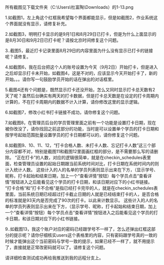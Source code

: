 所有截图见下载文件夹（C:\Users\杜富陶\Downloads）的1-13.png

1.如截图1，左上角这个红框我希望每个界面都能显示，但是如截图2，作业系统这个界面就没有显示，请修复补充。

2.如截图3，明明打卡显示的是9月1日和8月29日已打卡，但是为什么上面显示的是8月30日和9月2日已打卡呢？请按北京时间修复这个问题。

3..截图5，最近打卡记录里面8月29日的内容里面为什么没有显示已打卡的链接呢？请修复。

4.如截图6，我在后台把这个人的账号设置为今天（9月2日）开始打卡，但是进入之后却显示打卡未开始，如截图4，这是不对的，应该显示今天开始打卡了，新的开始。。。请你写一句鼓励学员开始的话在弹出的对话框里。

5.截图4还有个问题是，既然显示打卡还没开始，怎么又同时显示打卡总天数有2天了呢？虽然后台确实有两天的打卡数据，但是打卡总天数是在设定的打卡周期内计算的，不在打卡周期内的数据不计入计算，请你修改这里的显示逻辑。

6.如截图7，修改小红书打卡链接不成功，请你修复这个问题。

7.如截图8，在管理员后台的学员管理里面之前有一个功能是设置打卡日期，现在被你改没了，请你找回之前这部分的功能，当时是可以设置单个学员的打卡日期和按学号起始范围批量设置学员的打卡日期都可以的，请你修复这个问题。

8.如截图9、10、11、12，“打卡合格人数、未打卡人数、忘记打卡人数”这三个部分内容都不对，特别是截图11和截图12里面画红框的部分，是不需要那么写的请删除。
“正在打卡”的人数，对应的逻辑很简单，就是在checkin_schedules表里面，检查管理员设置的起始日期跟当前系统时间对比，打卡日期在系统时间内的则计入统计人数。
这些计入的人的名单的学员列表则显示出来在下方，（显示学号、昵称，打卡起始和结束日期，加上一个“查看详情“按钮）每个学员点击“查看详情”按钮进入之后能看见这个学员的打卡日期，和该日期对应下的小红书链接。
“打卡合格“和”打卡不合格”是指已经打卡完毕的人，就是在checkin_schedules表里面，当前系统日期已经超过打卡截止日期的人就是已经结束打卡的人，是否合格的标准就是93天内是否完成了90次的打卡。以此来计数显示。
这些计入的人的名单的学员列表则显示出来在下方，（显示学号、昵称，打卡起始和结束日期，加上一个“查看详情“按钮）每个学员点击“查看详情”按钮进入之后能看见这个学员的打卡日期，和该日期对应下的小红书链接。

9..如截图13，我这个账户对应的密码已经跟学号不一样了，怎么还弹出红框这部分的提示呢？请你仔细核实users这个表格里的内容，只有密码跟学号真的一致的时候才能弹出这个当前密码与学号一致的提示，如果已经不一样了，就不用提示了，直接就是正常改密码就可以了。请修复这个问题。

请详细检查测试成功再给我推送到我的远程分支上。